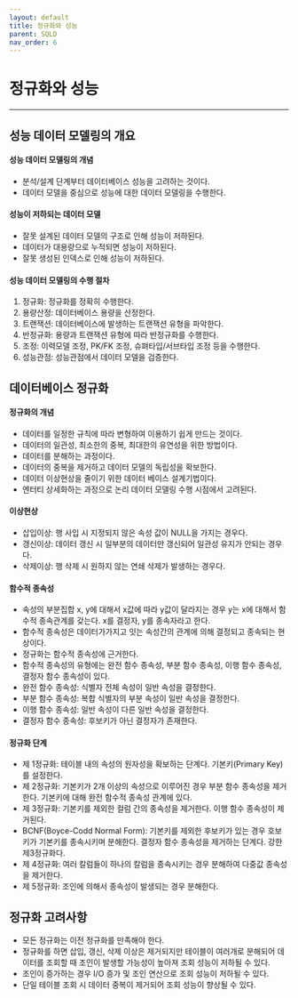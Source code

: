 ```yaml
---
layout: default
title: 정규화와 성능
parent: SQLD
nav_order: 6
---
```


# 정규화와 성능

---

## 성능 데이터 모델링의 개요

#### 성능 데이터 모델링의 개념

- 분석/설계 단계부터 데이터베이스 성능을 고려하는 것이다.
- 데이터 모델을 중심으로 성능에 대한 데이터 모델링을 수행한다.

#### 성능이 저하되는 데이터 모델

- 잘못 설계된 데이터 모델의 구조로 인해 성능이 저하된다.
- 데이터가 대용량으로 누적되면 성능이 저하된다.
- 잘못 생성된 인덱스로 인해 성능이 저하된다.

#### 성능 데이터 모델링의 수행 절차

1. 정규화: 정규화를 정확히 수행한다.
2. 용량산정: 데이터베이스 용량을 산정한다.
3. 트랜잭션: 데이터베이스에 발생하는 트랜잭션 유형을 파악한다.
4. 반정규화: 용량과 트랜잭션 유형에 따라 반정규화를 수행한다.
5. 조정: 이력모델 조정, PK/FK 조정, 슈펴타입/서브타입 조정 등을 수행한다.
6. 성능관점: 성능관점에서 데이터 모델을 검증한다.

## 데이터베이스 정규화

#### 정규화의 개념

- 데이터를 일정한 규칙에 따라 변형하여 이용하기 쉽게 만드는 것이다.
- 데이터의 일관성, 최소한의 중복, 최대한의 유연성을 위한 방법이다.
- 데이터를 분해하는 과정이다.
- 데이터의 중복을 제거하고 데이터 모델의 독립성을 확보한다.
- 데이터 이상현상을 줄이기 위한 데이터 베이스 설계기법이다.
- 엔터티 상세화하는 과정으로 논리 데이터 모델링 수행 시점에서 고려된다.

#### 이상현상

- 삽입이상: 행 사입 시 지정되지 않은 속성 값이 NULL을 가지는 경우다.
- 갱신이상: 데이터 갱신 시 일부분의 데이터만 갱신되어 일관성 유지가 안되는 경우다.
- 삭제이상: 행 삭제 시 원하지 않는 연쇄 삭제가 발생하는 경우다.

#### 함수적 종속성

- 속성의 부분집합 x, y에 대해서 x값에 따라 y값이 달라지는 경우 y는 x에 대해서 함수적 종속관계를 갖는다. x를 결정자, y를 종속자라고 한다.
- 함수적 종속성은 데이터가가지고 잇는 속성간의 관계에 의해 결정되고 종속되는 현상이다.
- 정규화는 함수적 종속성에 근거한다.
- 함수적 종속성의 유형에는 완전 함수 종속성, 부분 함수 종속성, 이행 함수 종속성, 결정자 함수 종속성이 있다.
- 완전 함수 종속성: 식별자 전체 속성이 일반 속성을 결정한다.
- 부분 함수 종속성: 복합 식별자의 부분 속성이 일반 속성을 결정한다.
- 이행 함수 종속성: 일반 속성이 다른 일반 속성을 결정한다.
- 결정자 함수 종속성: 후보키가 아닌 결정자가 존재한다.

#### 정규화 단계

- 제 1정규화: 테이블 내의 속성의 원자성을 확보하는 단계다. 기본키(Primary Key)를 설정한다.
- 제 2정규화: 기본키가 2개 이상의 속성으로 이루어진 경우 부분 함수 종속성을 제거한다. 기본키에 대해 완전 함수적 종속성 관계에 있다.
- 제 3정규화: 기본키를 제외한 컬럼 간의 종속성을 제거한다. 이행 함수 종속성이 제거된다.
- BCNF(Boyce-Codd Normal Form): 기본키를 제외한 후보키가 있는 경우 호보키가 기본키를 종속시키며 분해한다. 결정자 함수 종속성을 제거하는 단계다. 강한 제3정규화다.
- 제 4정규화: 여러 칼럼들이 하나의 칼럼을 종속시키는 경우 분해하여 다중값 종속성을 제거한다.
- 제 5정규화: 조인에 의해서 종속성이 발생되는 경우 분해한다.

## 정규화 고려사항

- 모든 정규화는 이전 정규화를 만족해야 한다.
- 정규화를 하면 삽입, 갱신, 삭제 이상은 제거되지만 테이블이 여러개로 분해되어 데이터를 조회할 때 조인이 발생할 가능성이 높아져 조회 성능이 저하될 수 있다.
- 조인이 증가하는 경우 I/O 증가 및 조인 연산으로 조회 성능이 저하될 수 있다.
- 단일 테이블 조회 시 데이터 중복이 제거되어 조회 성능이 향상될 수 있다.
